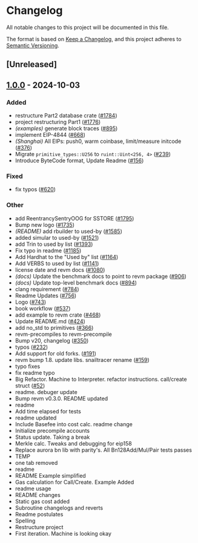 # Changelog

All notable changes to this project will be documented in this file.

The format is based on [Keep a Changelog](https://keepachangelog.com/en/1.0.0/),
and this project adheres to [Semantic Versioning](https://semver.org/spec/v2.0.0.html).

## [Unreleased]

## [1.0.0](https://github.com/0x00101010/revm/releases/tag/revm-wiring-v1.0.0) - 2024-10-03

### Added

- restructure Part2 database crate ([#1784](https://github.com/0x00101010/revm/pull/1784))
- project restructuring Part1 ([#1776](https://github.com/0x00101010/revm/pull/1776))
- *(examples)* generate block traces ([#895](https://github.com/0x00101010/revm/pull/895))
- implement EIP-4844 ([#668](https://github.com/0x00101010/revm/pull/668))
- *(Shanghai)* All EIPs: push0, warm coinbase, limit/measure initcode ([#376](https://github.com/0x00101010/revm/pull/376))
- Migrate `primitive_types::U256` to `ruint::Uint<256, 4>` ([#239](https://github.com/0x00101010/revm/pull/239))
- Introduce ByteCode format, Update Readme ([#156](https://github.com/0x00101010/revm/pull/156))

### Fixed

- fix typos ([#620](https://github.com/0x00101010/revm/pull/620))

### Other

- add ReentrancySentryOOG for SSTORE ([#1795](https://github.com/0x00101010/revm/pull/1795))
- Bump new logo ([#1735](https://github.com/0x00101010/revm/pull/1735))
- *(README)* add rbuilder to used-by ([#1585](https://github.com/0x00101010/revm/pull/1585))
- added simular to used-by ([#1521](https://github.com/0x00101010/revm/pull/1521))
- add Trin to used by list ([#1393](https://github.com/0x00101010/revm/pull/1393))
- Fix typo in readme ([#1185](https://github.com/0x00101010/revm/pull/1185))
- Add Hardhat to the "Used by" list ([#1164](https://github.com/0x00101010/revm/pull/1164))
- Add VERBS to used by list ([#1141](https://github.com/0x00101010/revm/pull/1141))
- license date and revm docs ([#1080](https://github.com/0x00101010/revm/pull/1080))
- *(docs)* Update the benchmark docs to point to revm package ([#906](https://github.com/0x00101010/revm/pull/906))
- *(docs)* Update top-level benchmark docs ([#894](https://github.com/0x00101010/revm/pull/894))
- clang requirement ([#784](https://github.com/0x00101010/revm/pull/784))
- Readme Updates ([#756](https://github.com/0x00101010/revm/pull/756))
- Logo ([#743](https://github.com/0x00101010/revm/pull/743))
- book workflow ([#537](https://github.com/0x00101010/revm/pull/537))
- add example to revm crate ([#468](https://github.com/0x00101010/revm/pull/468))
- Update README.md ([#424](https://github.com/0x00101010/revm/pull/424))
- add no_std to primitives ([#366](https://github.com/0x00101010/revm/pull/366))
- revm-precompiles to revm-precompile
- Bump v20, changelog ([#350](https://github.com/0x00101010/revm/pull/350))
- typos ([#232](https://github.com/0x00101010/revm/pull/232))
- Add support for old forks. ([#191](https://github.com/0x00101010/revm/pull/191))
- revm bump 1.8. update libs. snailtracer rename ([#159](https://github.com/0x00101010/revm/pull/159))
- typo fixes
- fix readme typo
- Big Refactor. Machine to Interpreter. refactor instructions. call/create struct ([#52](https://github.com/0x00101010/revm/pull/52))
- readme. debuger update
- Bump revm v0.3.0. README updated
- readme
- Add time elapsed for tests
- readme updated
- Include Basefee into cost calc. readme change
- Initialize precompile accounts
- Status update. Taking a break
- Merkle calc. Tweaks and debugging for eip158
- Replace aurora bn lib with parity's. All Bn128Add/Mul/Pair tests passes
- TEMP
- one tab removed
- readme
- README Example simplified
- Gas calculation for Call/Create. Example Added
- readme usage
- README changes
- Static gas cost added
- Subroutine changelogs and reverts
- Readme postulates
- Spelling
- Restructure project
- First iteration. Machine is looking okay
